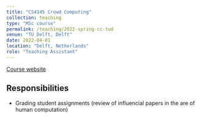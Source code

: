 ```yaml
---
title: "CS4145 Crowd Computing"
collection: teaching
type: "MSc course"
permalink: /teaching/2022-spring-cc-tud
venue: "TU Delft, Delft"
date: 2022-04-01
location: "Delft, Netherlands"
role: "Teaching Assistant"
---
```


[Course website](https://studiegids.tudelft.nl/a101_displayCourse.do?course_id=57441)

Responsibilities
------
- Grading student assignments (review of influencial papers in the are of human computation)
